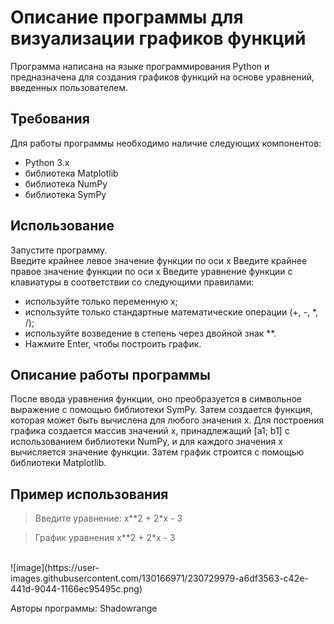 # Описание программы для визуализации графиков функций<br/>
Программа написана на языке программирования Python и предназначена для создания графиков функций на основе уравнений, введенных пользователем.<br/>
  
## Требования<br/>
Для работы программы необходимо наличие следующих компонентов:<br/>

* Python 3.x<br/>
* библиотека Matplotlib<br/>
* библиотека NumPy
* библиотека SymPy
  
## Использование<br/>
Запустите программу.<br/>
Введите крайнее левое значение функции по оси x
Введите крайнее правое значение функции по оси x
Введите уравнение функции с клавиатуры в соответствии со следующими правилами:<br/>
- используйте только переменную x;
- используйте только стандартные математические операции (+, -, *, /);
- используйте возведение в степень через двойной знак **.
- Нажмите Enter, чтобы построить график.<br/>
  
## Описание работы программы<br/>
После ввода уравнения функции, оно преобразуется в символьное выражение с помощью библиотеки SymPy. Затем создается функция, которая может быть вычислена для любого значения x. Для построения графика создается массив значений x, принадлежащий [a1; b1] с использованием библиотеки NumPy, и для каждого значения x вычисляется значение функции. Затем график строится с помощью библиотеки Matplotlib.

## Пример использования<br/>
> Введите уравнение: x**2 + 2*x - 3

> График уравнения x**2 + 2*x - 3<br/>
<br/>
![image](https://user-images.githubusercontent.com/130166971/230729979-a6df3563-c42e-441d-9044-1166ec95495c.png)  
  
Авторы программы: Shadowrange<br/>
